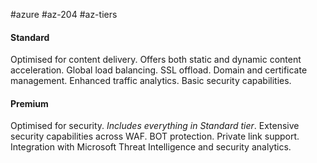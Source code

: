 #azure #az-204 #az-tiers 

#### Standard
Optimised for content delivery.
Offers both static and dynamic content acceleration.
Global load balancing.
SSL offload.
Domain and certificate management.
Enhanced traffic analytics.
Basic security capabilities.

#### Premium
Optimised for security.
*Includes everything in Standard tier*.
Extensive security capabilities across WAF.
BOT protection.
Private link support.
Integration with Microsoft Threat Intelligence and security analytics.